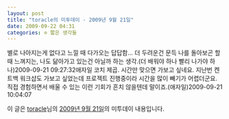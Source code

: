 ```yaml
---
layout: post
title: "toracle의 미투데이 - 2009년 9월 21일"
date: 2009-09-22 04:31
categories: ⊙ 짧은 생각들
---
```


별로 나아지는게 없다고 느낄 때 다가오는 답답함… 더 두려운건 문득 나를 돌아보곤 할 때 느껴지는, 나도 닮아가고 있는건 아닐까 하는 생각.(더 배워야 하나 빨리 나가야 하나)2009-09-21 09:27:32애자일 코치 제곱. 시간만 맞으면 가보고 싶네요. 지난번 켄트백 워크샵도 가보고 싶었는데 프로젝트 진행중이라 시간을 많이 빼기가 어렵더군요. 직접 경험하면서 배울 수 있는 이런 기회가 흔치 않을텐데 말이죠.(애자일)2009-09-21 10:04:07

이 글은 [toracle](http://me2day.net/toracle)님의 [2009년 9월 21일](http://me2day.net/toracle/2009/09/21#09:27:32)의 미투데이 내용입니다.


       
